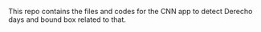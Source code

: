This repo contains the files and codes for the CNN app to detect Derecho days and bound box related to that. 
